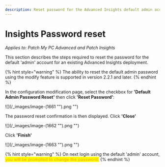 ```yaml
---
description: Reset password for the Advanced Insights default admin account.
---
```


# Insights Password reset

_Applies to: Patch My PC Advanced and Patch Insights_

This section describes the steps required to reset the password for the default 'admin' account for an existing Advanced Insights deployment.

{% hint style="warning" %}
The ability to reset the default admin password using the modify feature is supported in version 2.2.1 and later.
{% endhint %}

In the configuration modification page, select the checkbox for **'Default Admin Password Reset'** then click **'Reset Password'**:

![](/_images/image-(1661 "").png "")

The password reset confirmation is then displayed. Click **'Close'**

![](/_images/image-(1662 "").png "")

Click **'Finish'**

![](/_images/image-(1663 "").png "")

{% hint style="warning" %}
On next login using the default 'admin' account, <mark style="color:orange;">you will be prompted to change the password.</mark>
{% endhint %}
